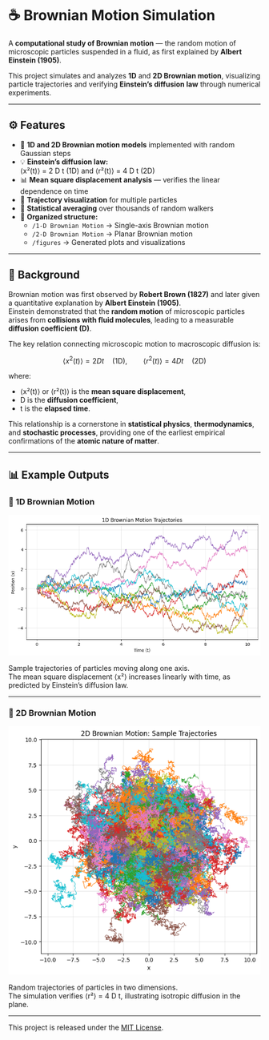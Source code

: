 # ☕ Brownian Motion Simulation

A **computational study of Brownian motion** — the random motion of microscopic particles suspended in a fluid, as first explained by **Albert Einstein (1905)**.  

This project simulates and analyzes **1D** and **2D Brownian motion**, visualizing particle trajectories and verifying **Einstein’s diffusion law** through numerical experiments.

---

## ⚙️ Features

- 🧮 **1D and 2D Brownian motion models** implemented with random Gaussian steps  
- 💡 **Einstein’s diffusion law:**  
  ⟨x²(t)⟩ = 2 D t (1D) and ⟨r²(t)⟩ = 4 D t (2D)  
- 📊 **Mean square displacement analysis** — verifies the linear dependence on time  
- 🎨 **Trajectory visualization** for multiple particles  
- 🔬 **Statistical averaging** over thousands of random walkers  
- 📁 **Organized structure:**  
  - `/1-D Brownian Motion` → Single-axis Brownian motion  
  - `/2-D Brownian Motion` → Planar Brownian motion  
  - `/figures` → Generated plots and visualizations  

---

## 🧠 Background

Brownian motion was first observed by **Robert Brown (1827)** and later given a quantitative explanation by **Albert Einstein (1905)**.  
Einstein demonstrated that the **random motion** of microscopic particles arises from **collisions with fluid molecules**, leading to a measurable **diffusion coefficient (D)**.

The key relation connecting microscopic motion to macroscopic diffusion is:

$$
\langle x^2(t) \rangle = 2 D t \quad \text{(1D)}, \qquad 
\langle r^2(t) \rangle = 4 D t \quad \text{(2D)}
$$

where:
- ⟨x²(t)⟩ or ⟨r²(t)⟩ is the **mean square displacement**,  
- D is the **diffusion coefficient**,  
- t is the **elapsed time**.

This relationship is a cornerstone in **statistical physics**, **thermodynamics**, and **stochastic processes**, providing one of the earliest empirical confirmations of the **atomic nature of matter**.

---

## 📊 Example Outputs

### 🔹 1D Brownian Motion
![Brownian_Motion_Simulation](figures/1D_BM_trajectories.png)

Sample trajectories of particles moving along one axis.  
The mean square displacement ⟨x²⟩ increases linearly with time, as predicted by Einstein’s diffusion law.

---

### 🔹 2D Brownian Motion
![2D Brownian Motion](figures/2D_BM_trajectories.png)

Random trajectories of particles in two dimensions.  
The simulation verifies ⟨r²⟩ = 4 D t, illustrating isotropic diffusion in the plane.

---

This project is released under the [MIT License](LICENSE).
